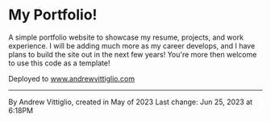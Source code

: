 # My Portfolio!
A simple portfolio website to showcase my resume, projects, and work experience. I will be adding much more as my career develops, and I have plans to build the site out in the next few years! You're more then welcome to use this code as a template!

Deployed to www.andrewvittiglio.com

----
By Andrew Vittiglio, created in May of 2023
Last change: Jun 25, 2023 at  6:18PM
